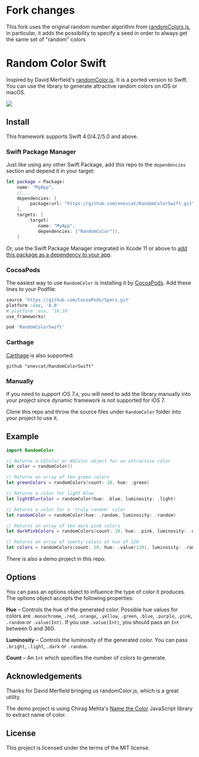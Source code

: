# Fork changes

This fork uses the original random number algorithm from [randomColors.js](https://github.com/davidmerfield/randomColor), in particular, it adds the possibility to specify a seed in order to always get the same set of "random" colors

# Random Color Swift

Inspired by David Merfield's [randomColor.js](https://github.com/davidmerfield/randomColor). It is a ported version to Swift. You can use the library to generate attractive random colors on iOS or macOS.

![](https://raw.githubusercontent.com/onevcat/RandomColorSwift/master/demo.png)

## Install

This framework supports Swift 4.0/4.2/5.0 and above.

### Swift Package Manager

Just like using any other Swift Package, add this repo to the `dependencies` section and depend it in your target:

```swift
let package = Package(
    name: "MyApp",
    //...
    dependencies: [
        .package(url: "https://github.com/onevcat/RandomColorSwift.git", .upToNextMajor(from: "2.0.0")),
    ],
    targets: [
        .target(
            name: "MyApp",
            dependencies: ["RandomColor"]),
    ]
```

Or, use the Swift Package Manager integrated in Xcode 11 or above to [add this package as a dependency to your app](https://developer.apple.com/documentation/xcode/adding_package_dependencies_to_your_app).

### CocoaPods

The easiest way to use `RandomColor` is installing it by [CocoaPods](http://cocoapods.org). Add these lines to your Podfile:

```ruby
source 'https://github.com/CocoaPods/Specs.git'
platform :ios, '8.0'
# platform :osx, '10.10'
use_frameworks!

pod 'RandomColorSwift'
```

### Carthage

[Carthage](https://github.com/Carthage/Carthage) is also supported:

```ogdl
github "onevcat/RandomColorSwift"
```

### Manually

If you need to support iOS 7.x, you will need to add the library manually into your project since dynamic framework is not supported for iOS 7.

Clone this repo and throw the source files under `RandomColor` folder into your project to use it. 

## Example

```swift
import RandomColor

// Returns a UIColor or NSColor object for an attractive color
let color = randomColor()

// Returns an array of ten green colors
let greenColors = randomColors(count: 10, hue: .green)

// Returns a color for light blue
let lightBlurColor = randomColor(hue: .blue, luminosity: .light)

// Returns a color for a 'truly random' color
let randomColor = randomColor(hue: .random, luminosity: .random)

// Returns an array of ten dark pink colors
let darkPinkColors = randomColors(count: 10, hue: .pink, luminosity: .dark)

// Returns an array of twenty colors at hue of 120
let colors = randomColors(count: 20, hue: .value(120), luminosity: .random)

```

There is also a demo project in this repo.

## Options

You can pass an options object to influence the type of color it produces. The options object accepts the following properties:

**Hue** – Controls the hue of the generated color. Possible hue values for colors are `.monochrome`, `.red`, `.orange`, `.yellow`, `.green`, `.blue`, `.purple`, `.pink`, `.random` or `.value(Int)`. If you use `.value(Int)`, you should pass an `Int` between 0 and 360.

**Luminosity** – Controls the luminosity of the generated color. You can pass `.bright`, `.light`, `.dark` or `.random`.

**Count** – An `Int` which specifies the number of colors to generate.

## Acknowledgements

Thanks for David Merfield bringing us randomColor.js, which is a great utility.

The demo project is using Chirag Mehta's [Name the Color](http://chir.ag/projects/name-that-color) JavaScript library to extract name of color.

## License

This project is licensed under the terms of the MIT license.


